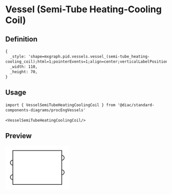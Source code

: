 # Vessel (Semi-Tube Heating-Cooling Coil)

## Definition

```
{
  _style: 'shape=mxgraph.pid.vessels.vessel_(semi-tube_heating-cooling_coil);html=1;pointerEvents=1;align=center;verticalLabelPosition=bottom;verticalAlign=top;dashed=0;',
  _width: 110,
  _height: 70,
}
```

## Usage

```
import { VesselSemiTubeHeatingCoolingCoil } from '@diac/standard-components-diagrams/procEngVessels'

<VesselSemiTubeHeatingCoolingCoil/>
```

## Preview

<img src="./vessel-semi-tube-heating-cooling-coil.png" width="200"/>
